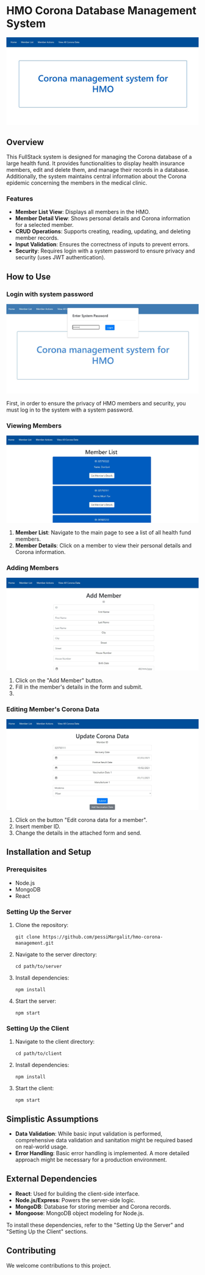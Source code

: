 
# HMO Corona Database Management System

![Member List](https://github.com/pessiMargalit/hmo-corona-management/blob/main/Screenshots/homePage.JPG)
## Overview

This FullStack system is designed for managing the Corona database of a large health fund. It provides functionalities to display health insurance members, edit and delete them, and manage their records in a database. Additionally, the system maintains central information about the Corona epidemic concerning the members in the medical clinic.

### Features

- **Member List View**: Displays all members in the HMO.
- **Member Detail View**: Shows personal details and Corona information for a selected member.
- **CRUD Operations**: Supports creating, reading, updating, and deleting member records.
- **Input Validation**: Ensures the correctness of inputs to prevent errors.
- **Security**: Requires login with a system password to ensure privacy and security (uses JWT authentication).

## How to Use

### Login with system password

![Login](https://github.com/pessiMargalit/hmo-corona-management/blob/main/Screenshots/Login.JPG)

First, in order to ensure the privacy of HMO members and security, you must log in to the system with a system password.
### Viewing Members

![Member List](https://github.com/pessiMargalit/hmo-corona-management/blob/main/Screenshots/MemberList.JPG)

1. **Member List**: Navigate to the main page to see a list of all health fund members.
2. **Member Details**: Click on a member to view their personal details and Corona information.

### Adding Members

![Add Member](https://github.com/pessiMargalit/hmo-corona-management/blob/main/Screenshots/AddMember.JPG)

1. Click on the "Add Member" button.
2. Fill in the member's details in the form and submit.
3. 
### Editing Member's Corona Data

![Update Member's Corona Data](https://github.com/pessiMargalit/hmo-corona-management/blob/main/Screenshots/UpdateCoronaData.JPG)

1. Click on the button "Edit corona data for a member".
2. Insert member ID.
2. Change the details in the attached form and send.


## Installation and Setup

### Prerequisites

- Node.js
- MongoDB
- React

### Setting Up the Server

1. Clone the repository:
   ```
   git clone https://github.com/pessiMargalit/hmo-corona-management.git
   ```
2. Navigate to the server directory:
   ```
   cd path/to/server
   ```
3. Install dependencies:
   ```
   npm install
   ```
4. Start the server:
   ```
   npm start
   ```

### Setting Up the Client

1. Navigate to the client directory:
   ```
   cd path/to/client
   ```
2. Install dependencies:
   ```
   npm install
   ```
3. Start the client:
   ```
   npm start
   ```

## Simplistic Assumptions

- **Data Validation**: While basic input validation is performed, comprehensive data validation and sanitation might be required based on real-world usage.
- **Error Handling**: Basic error handling is implemented. A more detailed approach might be necessary for a production environment.

## External Dependencies

- **React**: Used for building the client-side interface.
- **Node.js/Express**: Powers the server-side logic.
- **MongoDB**: Database for storing member and Corona records.
- **Mongoose**: MongoDB object modeling for Node.js.

To install these dependencies, refer to the "Setting Up the Server" and "Setting Up the Client" sections.

## Contributing

We welcome contributions to this project.
